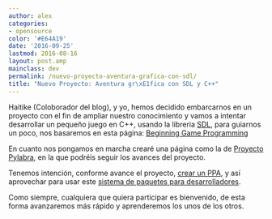```yaml
---
author: alex
categories:
- opensource
color: '#E64A19'
date: '2016-09-25'
lastmod: 2016-08-16
layout: post.amp
mainclass: dev
permalink: /nuevo-proyecto-aventura-grafica-con-sdl/
title: "Nuevo Proyecto: Aventura gr\xE1fica con SDL y C++"
---
```


Haitike (Coloborador del blog), y yo, hemos decidido embarcarnos en un proyecto con el fin de ampliar nuestro conocimiento y vamos a intentar desarrollar un pequeño juego en C++, usando la libreria [SDL][1], para guiarnos un poco, nos basaremos en esta página: <a target="_blank" href="http://www.lazyfoo.net/SDL_tutorials/index.php">Beginning Game Programming</a>

En cuanto nos pongamos en marcha crearé una página como la de [Proyecto Pylabra][2], en la que podréis seguir los avances del proyecto.

Tenemos intención, conforme avance el proyecto, [crear un PPA][3], y así aprovechar para usar este [sistema de paquetes para desarrolladores][4].

<!--more--><!--ad-->

Como siempre, cualquiera que quiera participar es bienvenido, de esta forma avanzaremos más rápido y aprenderemos los unos de los otros.

 [1]: http://es.wikipedia.org/wiki/Simple_DirectMedia_Layer
 [2]: https://elbauldelprogramador.com/pylabra-aplicacion-para-almacenar/
 [3]: https://elbauldelprogramador.com/como-crear-un-repositorio-ppa-how/
 [4]: https://elbauldelprogramador.com/que-son-los-ppa-what-ppa-is/